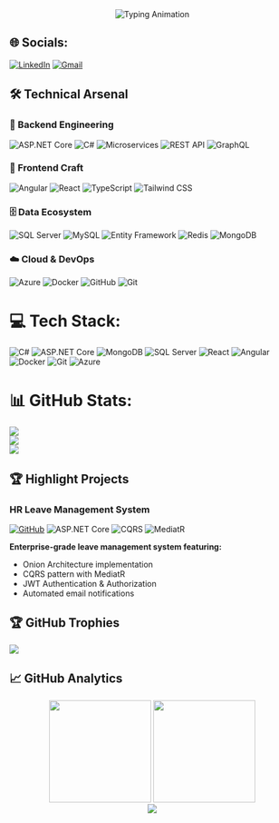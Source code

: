 <div align="center">
  <img src="https://readme-typing-svg.demolab.com?font=Fira+Code&size=30&duration=4000&pause=1000&color=20C20E&center=true&vCenter=true&width=500&lines=Full-Stack+.NET+Developer;ASP.NET+Core+Enthusiast;Continuous+Learner;Open-Source+Contributor" alt="Typing Animation" />
</div>

## 🌐 Socials:
[![LinkedIn](https://img.shields.io/badge/LinkedIn-0A66C2?style=for-the-badge&logo=linkedin&logoColor=white)](https://linkedin.com/in/youssefmahmoud2004/)
[![Gmail](https://img.shields.io/badge/Gmail-EA4335?style=for-the-badge&logo=gmail&logoColor=white)](mailto:yossefmahmoud442004@gmail.com)

## 🛠️ Technical Arsenal

### 🔩 Backend Engineering
![ASP.NET Core](https://img.shields.io/badge/.NET%20Core-512BD4?style=for-the-badge&logo=dotnet&logoColor=white)
![C#](https://img.shields.io/badge/C%23-239120?style=for-the-badge&logo=c-sharp&logoColor=white)
![Microservices](https://img.shields.io/badge/Microservices-FF6C37?style=for-the-badge&logo=docker&logoColor=white)
![REST API](https://img.shields.io/badge/REST-02569B?style=for-the-badge&logo=swagger&logoColor=white)
![GraphQL](https://img.shields.io/badge/GraphQL-E10098?style=for-the-badge&logo=graphql&logoColor=white)

### 🎨 Frontend Craft
![Angular](https://img.shields.io/badge/Angular-DD0031?style=for-the-badge&logo=angular&logoColor=white)
![React](https://img.shields.io/badge/React-%2361DAFB.svg?style=for-the-badge&logo=react&logoColor=black)
![TypeScript](https://img.shields.io/badge/TypeScript-3178C6?style=for-the-badge&logo=typescript&logoColor=white)
![Tailwind CSS](https://img.shields.io/badge/Tailwind-38B2AC?style=for-the-badge&logo=tailwind-css&logoColor=white)

### 🗄️ Data Ecosystem
![SQL Server](https://img.shields.io/badge/SQL%20Server-CC2927?style=for-the-badge&logo=microsoft-sql-server&logoColor=white)
![MySQL](https://img.shields.io/badge/MySQL-4479A1?style=for-the-badge&logo=mysql&logoColor=white)
![Entity Framework](https://img.shields.io/badge/EF-512BD4?style=for-the-badge&logo=dotnet&logoColor=white)
![Redis](https://img.shields.io/badge/Redis-DC382D?style=for-the-badge&logo=redis&logoColor=white)
![MongoDB](https://img.shields.io/badge/MongoDB-47A248?style=for-the-badge&logo=mongodb&logoColor=white)

### ☁️ Cloud & DevOps
![Azure](https://img.shields.io/badge/Azure-0089D6?style=for-the-badge&logo=microsoft-azure&logoColor=white)
![Docker](https://img.shields.io/badge/Docker-2496ED?style=for-the-badge&logo=docker&logoColor=white)
![GitHub](https://img.shields.io/badge/GitHub-181717?style=for-the-badge&logo=github&logoColor=white)
![Git](https://img.shields.io/badge/Git-%23F05033.svg?style=for-the-badge&logo=git&logoColor=white)

# 💻 Tech Stack:
![C#](https://img.shields.io/badge/C%23-%23239120.svg?style=for-the-badge&logo=c-sharp&logoColor=white)
![ASP.NET Core](https://img.shields.io/badge/ASP.NET_Core-%230078D7.svg?style=for-the-badge&logo=dotnet&logoColor=white)
![MongoDB](https://img.shields.io/badge/MongoDB-%2347A248.svg?style=for-the-badge&logo=mongodb&logoColor=white)
![SQL Server](https://img.shields.io/badge/SQL_Server-%23CC2927.svg?style=for-the-badge&logo=microsoft-sql-server&logoColor=white)
![React](https://img.shields.io/badge/React-%2361DAFB.svg?style=for-the-badge&logo=react&logoColor=black)
![Angular](https://img.shields.io/badge/Angular-%23DD0031.svg?style=for-the-badge&logo=angular&logoColor=white)
![Docker](https://img.shields.io/badge/Docker-%230db7ed.svg?style=for-the-badge&logo=docker&logoColor=white)
![Git](https://img.shields.io/badge/Git-%23F05033.svg?style=for-the-badge&logo=git&logoColor=white)
![Azure](https://img.shields.io/badge/Azure-%230072C6.svg?style=for-the-badge&logo=microsoft-azure&logoColor=white)
# 📊 GitHub Stats:
![](https://github-readme-stats.vercel.app/api?username=youssef-m-roushdy&theme=dark&hide_border=false&include_all_commits=true&count_private=false)<br/>
![](https://nirzak-streak-stats.vercel.app/?user=youssef-m-roushdy&theme=dark&hide_border=false)<br/>
![](https://github-readme-stats.vercel.app/api/top-langs/?username=youssef-m-roushdy&theme=dark&hide_border=false&include_all_commits=true&count_private=false&layout=compact)


## 🏆 Highlight Projects

### HR Leave Management System
[![GitHub](https://img.shields.io/badge/View_Code-181717?logo=github)](https://github.com/youssef-m-roushdy/HR.LeaveManagement)
![ASP.NET Core](https://img.shields.io/badge/-.NET%208-512BD4?logo=dotnet)
![CQRS](https://img.shields.io/badge/-CQRS-228B22?logo=bookstack)
![MediatR](https://img.shields.io/badge/-MediatR-008080)

**Enterprise-grade leave management system featuring:**
- Onion Architecture implementation
- CQRS pattern with MediatR
- JWT Authentication & Authorization
- Automated email notifications

## 🏆 GitHub Trophies
![](https://github-profile-trophy.vercel.app/?username=youssef-m-roushdy&theme=radical&no-frame=false&no-bg=false&margin-w=4)

## 📈 GitHub Analytics

<div align="center">
  <img height="180em" src="https://github-readme-streak-stats.herokuapp.com/?user=youssef-m-roushdy&theme=github-dark&hide_border=true&fire=20C20E&ring=20C20E"/>
  <img height="180em" src="https://github-readme-stats.vercel.app/api/top-langs/?username=youssef-m-roushdy&theme=github_dark&layout=compact&hide_border=true&langs_count=6"/>
</div>

<div align="center">
  <img src="https://github-readme-activity-graph.vercel.app/graph?username=youssef-m-roushdy&theme=github-dark&hide_border=true&area=true&custom_title=Contribution%20Timeline" />
</div>
